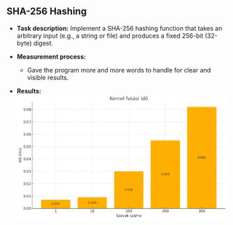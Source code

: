 ## SHA-256 Hashing

- **Task description:** Implement a SHA-256 hashing function that takes an arbitrary input (e.g., a string or file) and produces a fixed 256-bit (32-byte) digest.

- **Measurement process:**
    - Gave the program more and more words to handle for clear and visible results.

- **Results:**
![Kernel futási idő diagram](./measurement.png)
